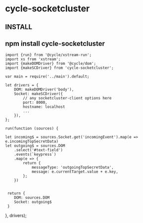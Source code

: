 # cycle-socketcluster

## INSTALL
## npm install cycle-socketcluster

    import {run} from '@cycle/xstream-run';
    import xs from 'xstream';
    import {makeDOMDriver} from '@cycle/dom';
    import {makeSCDriver} from 'cycle-socketcluster';
    
    var main = require('../main').default;

    let drivers = {
        DOM: makeDOMDriver('body'),
        Socket: makeSCDriver({
            // any socketcluster-client options here
            port: 8000,
            hostname: localhost
            ...
        }),
    };

    run(function (sources) {

    let incoming$ = sources.Socket.get('incomingEvent').map(e => e.incomingTopSecretData)   
    let outgoing$ = sources.DOM
        .select('#text-field')
        .events(`keypress`)
        .map(e => {
            return {
                messageType: 'outgoingTopSecretData',
                message: e.currentTarget.value + e.key,
            };
        })
        
     
     return {
        DOM: sources.DOM
        Socket: outgoing$
     }
}, drivers);

